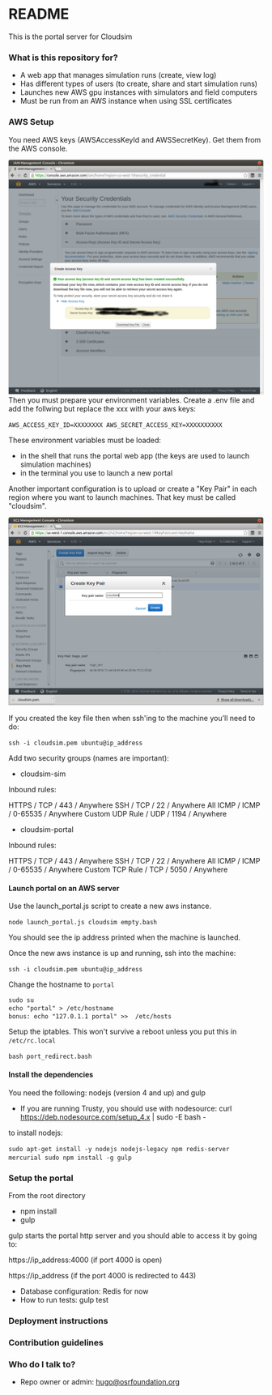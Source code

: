 # README #

This is the portal server for Cloudsim

### What is this repository for? ###

* A web app that manages simulation runs (create, view log)
* Has different types of users (to create, share and start simulation runs)
* Launches new AWS gpu instances with simulators and field computers
* Must be run from an AWS instance when using SSL certificates

### AWS Setup ###

You need AWS keys (AWSAccessKeyId and AWSSecretKey). Get them from the AWS
console.

![IMAGE](aws_keys.png) Then you must prepare your environment variables.
Create a .env file and add the follwing but replace the xxx with your aws keys:

`AWS_ACCESS_KEY_ID=XXXXXXXX
 AWS_SECRET_ACCESS_KEY=XXXXXXXXXX`

These environment variables must be loaded:

* in the shell that runs the portal web app (the keys are used to launch
 simulation machines)
* in the terminal you use to launch a new portal

Another important configuration is to upload or create a "Key Pair" in each
region where you want to launch machines. That key must be called "cloudsim".

![IMAGE](cloudsim_key.png)

If you created the key file then when ssh'ing to the machine you'll need to do:

`ssh -i cloudsim.pem ubuntu@ip_address`


Add two security groups (names are important):

* cloudsim-sim

Inbound rules:

HTTPS / TCP / 443 / Anywhere
SSH  / TCP / 22 / Anywhere
All ICMP / ICMP / 0-65535 / Anywhere
Custom UDP Rule  / UDP / 1194 / Anywhere

* cloudsim-portal

Inbound rules:

HTTPS / TCP / 443 / Anywhere
SSH  / TCP / 22 / Anywhere
All ICMP / ICMP / 0-65535 / Anywhere
Custom TCP Rule / TCP / 5050 / Anywhere


#### Launch portal on an AWS server ####

Use the launch_portal.js script to create a new aws instance.

`node launch_portal.js cloudsim empty.bash`

You should see the ip address printed when the machine is launched.

Once the new aws instance is up and running, ssh into the machine:

`ssh -i cloudsim.pem ubuntu@ip_address`

Change the hostname to `portal`

~~~
sudo su
echo "portal" > /etc/hostname
bonus: echo "127.0.1.1 portal" >>  /etc/hosts
~~~

Setup the iptables. This won't survive a reboot unless you put this in
`/etc/rc.local`

`bash port_redirect.bash`


#### Install the dependencies ####

You need the following: nodejs (version 4 and up) and gulp

* If you are running Trusty, you should use with nodesource:
curl https://deb.nodesource.com/setup_4.x | sudo -E bash -

to install nodejs:

`sudo apt-get install -y nodejs nodejs-legacy npm redis-server mercurial
sudo npm install -g gulp`

### Setup the portal ###

From the root directory

* npm install
* gulp

gulp starts the portal http server and you should able to access it by going
to:

https://ip_address:4000 (if port 4000 is open)

https://ip_address (if the port 4000 is redirected to 443)


* Database configuration: Redis for now
* How to run tests: gulp test

### Deployment instructions ###


### Contribution guidelines ###

### Who do I talk to? ###

* Repo owner or admin: hugo@osrfoundation.org
